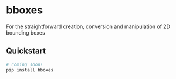 # bboxes
For the straightforward creation, conversion and manipulation of 2D bounding boxes

## Quickstart

```bash
# coming soon!
pip install bboxes
```